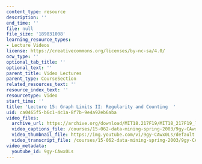 ```yaml
---
content_type: resource
description: ''
end_time: ''
file: null
file_size: '189831008'
learning_resource_types:
- Lecture Videos
license: https://creativecommons.org/licenses/by-nc-sa/4.0/
ocw_type: ''
optional_tab_title: ''
optional_text: ''
parent_title: Video Lectures
parent_type: CourseSection
related_resources_text: ''
resource_index_text: ''
resourcetype: Video
start_time: ''
title: 'Lecture 15: Graph Limits II: Regularity and Counting  '
uid: ca0465f5-b6c1-4c1a-8f7b-9e4a92eb6aba
video_files:
  archive_url: https://archive.org/download/MIT18.217F19/MIT18_217F19_lec15_300k.mp4
  video_captions_file: /courses/15-062-data-mining-spring-2003/9gy-CAwx0Ls_captions.vtt
  video_thumbnail_file: https://img.youtube.com/vi/9gy-CAwx0Ls/default.jpg
  video_transcript_file: /courses/15-062-data-mining-spring-2003/9gy-CAwx0Ls_transcript.pdf
video_metadata:
  youtube_id: 9gy-CAwx0Ls
---
```

